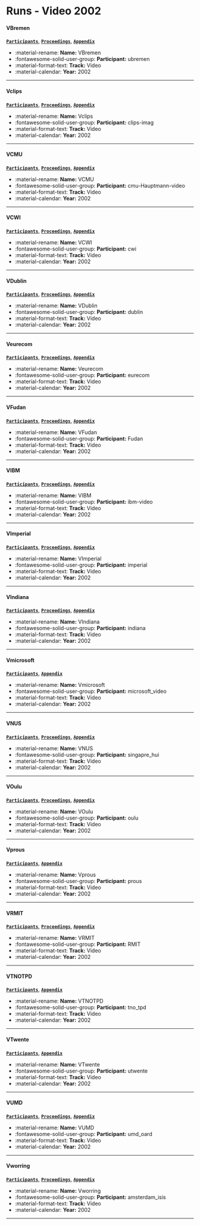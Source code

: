 # Runs - Video 2002 

#### VBremen 
[**`Participants`**](./participants.md#ubremen), [**`Proceedings`**](./proceedings.md#automatic-shot-boundary-detection-and-classification-of-indoor-and-outdoor-scenes), [**`Appendix`**](https://trec.nist.gov/pubs/trec11/appendices/video.sb.html) 

- :material-rename: **Name:** VBremen 
- :fontawesome-solid-user-group: **Participant:** ubremen 
- :material-format-text: **Track:** Video 
- :material-calendar: **Year:** 2002 

---
#### Vclips 
[**`Participants`**](./participants.md#clips-imag), [**`Proceedings`**](./proceedings.md#clips-at-trec-11-experiments-in-video-retrieval), [**`Appendix`**](https://trec.nist.gov/pubs/trec11/appendices/video.sb.html) 

- :material-rename: **Name:** Vclips 
- :fontawesome-solid-user-group: **Participant:** clips-imag 
- :material-format-text: **Track:** Video 
- :material-calendar: **Year:** 2002 

---
#### VCMU 
[**`Participants`**](./participants.md#cmu-hauptmann-video), [**`Proceedings`**](./proceedings.md#video-classification-and-retrieval-with-the-informedia-digital-video-library-system), [**`Appendix`**](https://trec.nist.gov/pubs/trec11/appendices/video.sb.html) 

- :material-rename: **Name:** VCMU 
- :fontawesome-solid-user-group: **Participant:** cmu-Hauptmann-video 
- :material-format-text: **Track:** Video 
- :material-calendar: **Year:** 2002 

---
#### VCWI 
[**`Participants`**](./participants.md#cwi), [**`Proceedings`**](./proceedings.md#cwi-at-the-trec-2002-video-track), [**`Appendix`**](https://trec.nist.gov/pubs/trec11/appendices/video.sb.html) 

- :material-rename: **Name:** VCWI 
- :fontawesome-solid-user-group: **Participant:** cwi 
- :material-format-text: **Track:** Video 
- :material-calendar: **Year:** 2002 

---
#### VDublin 
[**`Participants`**](./participants.md#dublin), [**`Proceedings`**](./proceedings.md#dublin-city-university-video-track-experiments-for-trec-2002), [**`Appendix`**](https://trec.nist.gov/pubs/trec11/appendices/video.sb.html) 

- :material-rename: **Name:** VDublin 
- :fontawesome-solid-user-group: **Participant:** dublin 
- :material-format-text: **Track:** Video 
- :material-calendar: **Year:** 2002 

---
#### Veurecom 
[**`Participants`**](./participants.md#eurecom), [**`Proceedings`**](./proceedings.md#semantic-feature-extraction-using-mpeg-macro-block-classification), [**`Appendix`**](https://trec.nist.gov/pubs/trec11/appendices/video.sb.html) 

- :material-rename: **Name:** Veurecom 
- :fontawesome-solid-user-group: **Participant:** eurecom 
- :material-format-text: **Track:** Video 
- :material-calendar: **Year:** 2002 

---
#### VFudan 
[**`Participants`**](./participants.md#fudan), [**`Proceedings`**](./proceedings.md#fdu-at-trec-2002-filtering-q-a-web-and-video-tasks), [**`Appendix`**](https://trec.nist.gov/pubs/trec11/appendices/video.sb.html) 

- :material-rename: **Name:** VFudan 
- :fontawesome-solid-user-group: **Participant:** Fudan 
- :material-format-text: **Track:** Video 
- :material-calendar: **Year:** 2002 

---
#### VIBM 
[**`Participants`**](./participants.md#ibm-video), [**`Proceedings`**](./proceedings.md#ibm-research-trec-2002-video-retrieval-system), [**`Appendix`**](https://trec.nist.gov/pubs/trec11/appendices/video.sb.html) 

- :material-rename: **Name:** VIBM 
- :fontawesome-solid-user-group: **Participant:** ibm-video 
- :material-format-text: **Track:** Video 
- :material-calendar: **Year:** 2002 

---
#### VImperial 
[**`Participants`**](./participants.md#imperial), [**`Proceedings`**](./proceedings.md#video-retrieval-using-global-features-in-keyframes), [**`Appendix`**](https://trec.nist.gov/pubs/trec11/appendices/video.sb.html) 

- :material-rename: **Name:** VImperial 
- :fontawesome-solid-user-group: **Participant:** imperial 
- :material-format-text: **Track:** Video 
- :material-calendar: **Year:** 2002 

---
#### VIndiana 
[**`Participants`**](./participants.md#indiana), [**`Proceedings`**](./proceedings.md#video-searching-and-browsing-using-viewfinder), [**`Appendix`**](https://trec.nist.gov/pubs/trec11/appendices/video.sb.html) 

- :material-rename: **Name:** VIndiana 
- :fontawesome-solid-user-group: **Participant:** indiana 
- :material-format-text: **Track:** Video 
- :material-calendar: **Year:** 2002 

---
#### Vmicrosoft 
[**`Participants`**](./participants.md#microsoft_video), [**`Appendix`**](https://trec.nist.gov/pubs/trec11/appendices/video.sb.html) 

- :material-rename: **Name:** Vmicrosoft 
- :fontawesome-solid-user-group: **Participant:** microsoft_video 
- :material-format-text: **Track:** Video 
- :material-calendar: **Year:** 2002 

---
#### VNUS 
[**`Participants`**](./participants.md#singapre_hui), [**`Proceedings`**](./proceedings.md#temporal-multi-resolution-framework-for-shot-boundary-detection-and-keyframe-extraction), [**`Appendix`**](https://trec.nist.gov/pubs/trec11/appendices/video.sb.html) 

- :material-rename: **Name:** VNUS 
- :fontawesome-solid-user-group: **Participant:** singapre_hui 
- :material-format-text: **Track:** Video 
- :material-calendar: **Year:** 2002 

---
#### VOulu 
[**`Participants`**](./participants.md#oulu), [**`Proceedings`**](./proceedings.md#trec-2002-video-track-experiments-at-mediateam-oulu-and-vtt), [**`Appendix`**](https://trec.nist.gov/pubs/trec11/appendices/video.sb.html) 

- :material-rename: **Name:** VOulu 
- :fontawesome-solid-user-group: **Participant:** oulu 
- :material-format-text: **Track:** Video 
- :material-calendar: **Year:** 2002 

---
#### Vprous 
[**`Participants`**](./participants.md#prous), [**`Appendix`**](https://trec.nist.gov/pubs/trec11/appendices/video.sb.html) 

- :material-rename: **Name:** Vprous 
- :fontawesome-solid-user-group: **Participant:** prous 
- :material-format-text: **Track:** Video 
- :material-calendar: **Year:** 2002 

---
#### VRMIT 
[**`Participants`**](./participants.md#rmit), [**`Proceedings`**](./proceedings.md#shot-boundary-detection-using-the-moving-query-window), [**`Appendix`**](https://trec.nist.gov/pubs/trec11/appendices/video.sb.html) 

- :material-rename: **Name:** VRMIT 
- :fontawesome-solid-user-group: **Participant:** RMIT 
- :material-format-text: **Track:** Video 
- :material-calendar: **Year:** 2002 

---
#### VTNOTPD 
[**`Participants`**](./participants.md#tno_tpd), [**`Appendix`**](https://trec.nist.gov/pubs/trec11/appendices/video.sb.html) 

- :material-rename: **Name:** VTNOTPD 
- :fontawesome-solid-user-group: **Participant:** tno_tpd 
- :material-format-text: **Track:** Video 
- :material-calendar: **Year:** 2002 

---
#### VTwente 
[**`Participants`**](./participants.md#utwente), [**`Appendix`**](https://trec.nist.gov/pubs/trec11/appendices/video.sb.html) 

- :material-rename: **Name:** VTwente 
- :fontawesome-solid-user-group: **Participant:** utwente 
- :material-format-text: **Track:** Video 
- :material-calendar: **Year:** 2002 

---
#### VUMD 
[**`Participants`**](./participants.md#umd_oard), [**`Proceedings`**](./proceedings.md#video-indexing-and-retrieval-at-umd), [**`Appendix`**](https://trec.nist.gov/pubs/trec11/appendices/video.sb.html) 

- :material-rename: **Name:** VUMD 
- :fontawesome-solid-user-group: **Participant:** umd_oard 
- :material-format-text: **Track:** Video 
- :material-calendar: **Year:** 2002 

---
#### Vworring 
[**`Participants`**](./participants.md#amsterdam_isis), [**`Proceedings`**](./proceedings.md#trec-feature-extraction-by-active-learning), [**`Appendix`**](https://trec.nist.gov/pubs/trec11/appendices/video.sb.html) 

- :material-rename: **Name:** Vworring 
- :fontawesome-solid-user-group: **Participant:** amsterdam_isis 
- :material-format-text: **Track:** Video 
- :material-calendar: **Year:** 2002 

---
